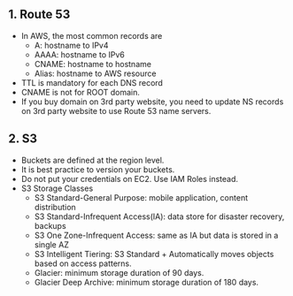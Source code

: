 ## 1. Route 53
- In AWS, the most common records are
  - A: hostname to IPv4
  - AAAA: hostname to IPv6
  - CNAME: hostname to hostname
  - Alias: hostname to AWS resource
- TTL is mandatory for each DNS record
- CNAME is not for ROOT domain.
- If you buy domain on 3rd party website, you need to update NS records on 3rd party website to use Route 53 name servers.


## 2. S3
- Buckets are defined at the region level.
- It is best practice to version your buckets.
- Do not put your credentials on EC2. Use IAM Roles instead.
- S3 Storage Classes
  - S3 Standard-General Purpose: mobile application, content distribution
  - S3 Standard-Infrequent Access(IA): data store for disaster recovery, backups
  - S3 One Zone-Infrequent Access: same as IA but data is stored in a single AZ
  - S3 Intelligent Tiering: S3 Standard + Automatically moves objects based on access patterns.
  - Glacier: minimum storage duration of 90 days.
  - Glacier Deep Archive: minimum storage duration of 180 days.

